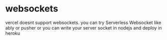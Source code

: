 # websockets
vercel doesnt support websockets. you can try Serverless Websocket like ably or pusher or you can write your server socket in nodejs and deploy in heroku
